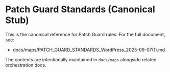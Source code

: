 # Patch Guard Standards (Canonical Stub)

This is the canonical reference for Patch Guard rules. For the full document, see:

- docs/maps/PATCH_GUARD_STANDARDS_WordPress_2025-09-07(1).md

The contents are intentionally maintained in `docs/maps` alongside related orchestration docs.

